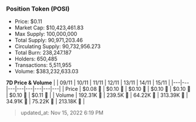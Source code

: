 
  ### Position Token (POSI)
  - Price: $0.11
  - Market Cap: $10,423,461.83
  - Max Supply: 100,000,000
  - Total Supply: 90,971,203.46
  - Circulating Supply: 90,732,956.273
  - Total Burn: 238,247.187
  - Holders: 650,485
  - Transactions: 5,511,955
  - Volume: $383,232,633.03

  **7D Price & Volume**
  | | 09&#x2F;11 | 10&#x2F;11 | 11&#x2F;11 | 12&#x2F;11 | 13&#x2F;11 | 14&#x2F;11 | 15&#x2F;11 |
  |---|---|---|---|---|---|---|---|
  | Price | $0.08 🔻 | $0.10 🚀 | $0.10 🔻 | $0.10 🔻 | $0.10 🚀 | $0.10 🚀 | $0.11 🚀 |
  | Volume | 192.31K 🔻 | 239.5K 🚀 | 64.22K 🔻 | 313.39K 🚀 | 34.91K 🔻 | 75.22K 🚀 | 213.18K 🚀 |

  > updated_at: Nov 15, 2022 6:19 PM
